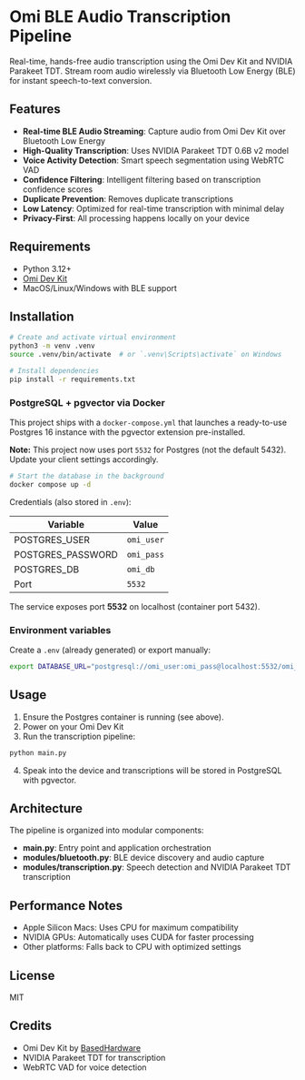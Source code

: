 # Omi BLE Audio Transcription Pipeline

Real-time, hands-free audio transcription using the Omi Dev Kit and NVIDIA Parakeet TDT. Stream room audio wirelessly via Bluetooth Low Energy (BLE) for instant speech-to-text conversion.

## Features

- **Real-time BLE Audio Streaming**: Capture audio from Omi Dev Kit over Bluetooth Low Energy
- **High-Quality Transcription**: Uses NVIDIA Parakeet TDT 0.6B v2 model
- **Voice Activity Detection**: Smart speech segmentation using WebRTC VAD
- **Confidence Filtering**: Intelligent filtering based on transcription confidence scores
- **Duplicate Prevention**: Removes duplicate transcriptions
- **Low Latency**: Optimized for real-time transcription with minimal delay
- **Privacy-First**: All processing happens locally on your device

## Requirements

- Python 3.12+
- [Omi Dev Kit](https://www.omi.me/products/omi-dev-kit-2)
- MacOS/Linux/Windows with BLE support

## Installation

```bash
# Create and activate virtual environment
python3 -m venv .venv
source .venv/bin/activate  # or `.venv\Scripts\activate` on Windows

# Install dependencies
pip install -r requirements.txt
```

### PostgreSQL + pgvector via Docker

This project ships with a `docker-compose.yml` that launches a ready-to-use Postgres 16 instance with the pgvector extension pre-installed.

**Note:** This project now uses port `5532` for Postgres (not the default 5432). Update your client settings accordingly.

```bash
# Start the database in the background
docker compose up -d
```

Credentials (also stored in `.env`):

| Variable | Value |
|----------|-------|
| POSTGRES_USER | `omi_user` |
| POSTGRES_PASSWORD | `omi_pass` |
| POSTGRES_DB | `omi_db` |
| Port | `5532` |

The service exposes port **5532** on localhost (container port 5432).

### Environment variables

Create a `.env` (already generated) or export manually:

```bash
export DATABASE_URL="postgresql://omi_user:omi_pass@localhost:5532/omi_db"
```

## Usage

1. Ensure the Postgres container is running (see above).
2. Power on your Omi Dev Kit
3. Run the transcription pipeline:
```bash
python main.py
```

4. Speak into the device and transcriptions will be stored in PostgreSQL with pgvector.

## Architecture

The pipeline is organized into modular components:

- **main.py**: Entry point and application orchestration
- **modules/bluetooth.py**: BLE device discovery and audio capture
- **modules/transcription.py**: Speech detection and NVIDIA Parakeet TDT transcription

## Performance Notes

- Apple Silicon Macs: Uses CPU for maximum compatibility
- NVIDIA GPUs: Automatically uses CUDA for faster processing
- Other platforms: Falls back to CPU with optimized settings

## License

MIT

## Credits

- Omi Dev Kit by [BasedHardware](https://github.com/BasedHardware/omi)
- NVIDIA Parakeet TDT for transcription
- WebRTC VAD for voice detection
